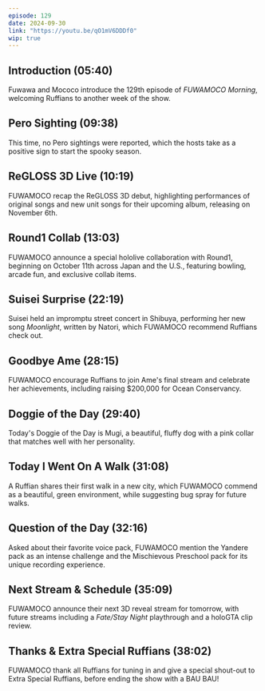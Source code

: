 ```yaml
---
episode: 129
date: 2024-09-30
link: "https://youtu.be/qO1mV6DDDf0"
wip: true
---
```


## Introduction (05:40)

Fuwawa and Mococo introduce the 129th episode of *FUWAMOCO Morning*, welcoming Ruffians to another week of the show.

## Pero Sighting (09:38)

This time, no Pero sightings were reported, which the hosts take as a positive sign to start the spooky season.

## ReGLOSS 3D Live (10:19)

FUWAMOCO recap the ReGLOSS 3D debut, highlighting performances of original songs and new unit songs for their upcoming album, releasing on November 6th.

## Round1 Collab (13:03)

FUWAMOCO announce a special hololive collaboration with Round1, beginning on October 11th across Japan and the U.S., featuring bowling, arcade fun, and exclusive collab items.

## Suisei Surprise (22:19)

Suisei held an impromptu street concert in Shibuya, performing her new song *Moonlight*, written by Natori, which FUWAMOCO recommend Ruffians check out.

## Goodbye Ame (28:15)

FUWAMOCO encourage Ruffians to join Ame's final stream and celebrate her achievements, including raising $200,000 for Ocean Conservancy.

## Doggie of the Day (29:40)

Today's Doggie of the Day is Mugi, a beautiful, fluffy dog with a pink collar that matches well with her personality.

## Today I Went On A Walk (31:08)

A Ruffian shares their first walk in a new city, which FUWAMOCO commend as a beautiful, green environment, while suggesting bug spray for future walks.

## Question of the Day (32:16)

Asked about their favorite voice pack, FUWAMOCO mention the Yandere pack as an intense challenge and the Mischievous Preschool pack for its unique recording experience.

## Next Stream & Schedule (35:09)

FUWAMOCO announce their next 3D reveal stream for tomorrow, with future streams including a *Fate/Stay Night* playthrough and a holoGTA clip review.

## Thanks & Extra Special Ruffians (38:02)

FUWAMOCO thank all Ruffians for tuning in and give a special shout-out to Extra Special Ruffians, before ending the show with a BAU BAU!
